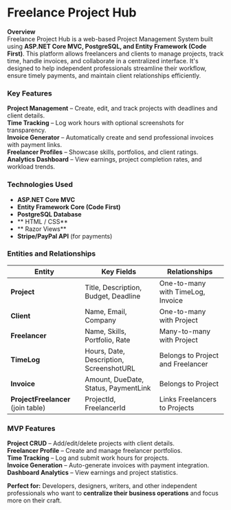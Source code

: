 
# **Freelance Project Hub**  
**Overview**  
Freelance Project Hub is a web-based Project Management System built using **ASP.NET Core MVC, PostgreSQL, and Entity Framework (Code First)**. This platform allows freelancers and clients to manage projects, track time, handle invoices, and collaborate in a centralized interface. It's designed to help independent professionals streamline their workflow, ensure timely payments, and maintain client relationships efficiently.

### **Key Features**  
**Project Management** – Create, edit, and track projects with deadlines and client details.  
**Time Tracking** – Log work hours with optional screenshots for transparency.  
**Invoice Generator** – Automatically create and send professional invoices with payment links.  
**Freelancer Profiles** – Showcase skills, portfolios, and client ratings.  
**Analytics Dashboard** – View earnings, project completion rates, and workload trends.  

### **Technologies Used**  
- **ASP.NET Core MVC**  
- **Entity Framework Core (Code First)**  
- **PostgreSQL Database**  
- ** HTML / CSS**  
- ** Razor Views**  
- **Stripe/PayPal API** (for payments)  

### **Entities and Relationships**  
| **Entity**       | **Key Fields**                     | **Relationships** |
|------------------|-----------------------------------|------------------|
| **Project**      | Title, Description, Budget, Deadline | One-to-many with TimeLog, Invoice |
| **Client**       | Name, Email, Company             | One-to-many with Project |
| **Freelancer**   | Name, Skills, Portfolio, Rate    | Many-to-many with Project |
| **TimeLog**      | Hours, Date, Description, ScreenshotURL | Belongs to Project and Freelancer |
| **Invoice**      | Amount, DueDate, Status, PaymentLink | Belongs to Project |
| **ProjectFreelancer** (join table) | ProjectId, FreelancerId | Links Freelancers to Projects |

### **MVP Features**  
**Project CRUD** – Add/edit/delete projects with client details.  
**Freelancer Profile** – Create and manage freelancer portfolios.  
**Time Tracking** – Log and submit work hours for projects.  
**Invoice Generation** – Auto-generate invoices with payment integration.  
**Dashboard Analytics** – View earnings and project statistics.  

**Perfect for:** Developers, designers, writers, and other independent professionals who want to **centralize their business operations** and focus more on their craft.  

